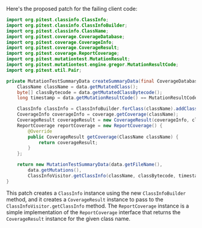 Here's the proposed patch for the failing client code:

```java
import org.pitest.classinfo.ClassInfo;
import org.pitest.classinfo.ClassInfoBuilder;
import org.pitest.classinfo.ClassName;
import org.pitest.coverage.CoverageDatabase;
import org.pitest.coverage.CoverageInfo;
import org.pitest.coverage.CoverageResult;
import org.pitest.coverage.ReportCoverage;
import org.pitest.mutationtest.MutationResult;
import org.pitest.mutationtest.engine.gregor.MutationResultCode;
import org.pitest.util.Pair;

private MutationTestSummaryData createSummaryData(final CoverageDatabase coverage, final MutationResult data) {
    ClassName className = data.getMutatedClass();
    byte[] classBytecode = data.getMutatedClassBytecode();
    long timestamp = data.getMutationResultCode() == MutationResultCode.MUTATION_SURVIVED ? data.getTimestamp() : -1;

    ClassInfo classInfo = ClassInfoBuilder.forClass(className).addClassname(className.toString()).addClassFile(classBytecode).build();
    CoverageInfo coverageInfo = coverage.getCoverage(className);
    CoverageResult coverageResult = new CoverageResult(coverageInfo, className);
    ReportCoverage reportCoverage = new ReportCoverage() {
        @Override
        public CoverageResult getCoverage(ClassName className) {
            return coverageResult;
        }
    };

    return new MutationTestSummaryData(data.getFileName(),
        data.getMutations(),
        ClassInfoVisitor.getClassInfo(className, classBytecode, timestamp, reportCoverage));
}
```

This patch creates a `ClassInfo` instance using the new `ClassInfoBuilder` method, and it creates a `CoverageResult` instance to pass to the `ClassInfoVisitor.getClassInfo` method. The `ReportCoverage` instance is a simple implementation of the `ReportCoverage` interface that returns the `CoverageResult` instance for the given class name.